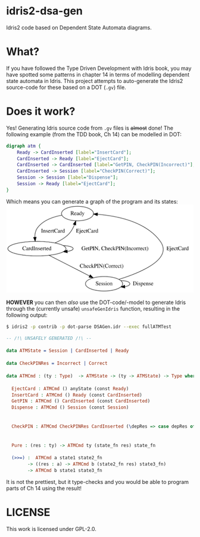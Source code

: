 # idris2-dsa-gen
Idris2 code based on Dependent State Automata diagrams.

# What?
If you have followed the Type Driven Development with Idris book, you may have
spotted some patterns in chapter 14 in terms of modelling dependent state
automata in Idris. This project attempts to auto-generate the Idris2 source-code
for these based on a DOT (`.gv`) file.

# Does it work?

Yes! Generating Idris source code from `.gv` files is ~~almost~~ done! The
following example (from the TDD book, Ch 14) can be modelled in DOT:

```dot
digraph atm {
    Ready -> CardInserted [label="InsertCard"];
    CardInserted -> Ready [label="EjectCard"];
    CardInserted -> CardInserted [label="GetPIN, CheckPIN(Incorrect)"];
    CardInserted -> Session [label="CheckPIN(Correct)"];
    Session -> Session [label="Dispense"];
    Session -> Ready [label="EjectCard"];
}
```

Which means you can generate a graph of the program and its states:
![A diagram showing the states and transitions of the ATM from TDD Ch 14](examples/ATM_example.svg)

**HOWEVER** you can then _also_ use the DOT-code/-model to generate Idris
through the (currently unsafe) `unsafeGenIdris` function, resulting in the
following output:

```bash
$ idris2 -p contrib -p dot-parse DSAGen.idr --exec fullATMTest
```

```idris
-- /!\ UNSAFELY GENERATED /!\ -- 

data ATMState = Session | CardInserted | Ready

data CheckPINRes = Incorrect | Correct

data ATMCmd : (ty : Type)  -> ATMState -> (ty -> ATMState) -> Type where

  EjectCard : ATMCmd () anyState (const Ready)
  InsertCard : ATMCmd () Ready (const CardInserted)
  GetPIN : ATMCmd () CardInserted (const CardInserted)
  Dispense : ATMCmd () Session (const Session)


  CheckPIN : ATMCmd CheckPINRes CardInserted (\depRes => case depRes of Incorrect => CardInserted; Correct => Session)


  Pure : (res : ty) -> ATMCmd ty (state_fn res) state_fn

  (>>=) :  ATMCmd a state1 state2_fn
        -> ((res : a) -> ATMCmd b (state2_fn res) state3_fn)
        -> ATMCmd b state1 state3_fn
```

It is not the prettiest, but it type-checks and you would be able to program
parts of Ch 14 using the result!

# LICENSE
This work is licensed under GPL-2.0.

